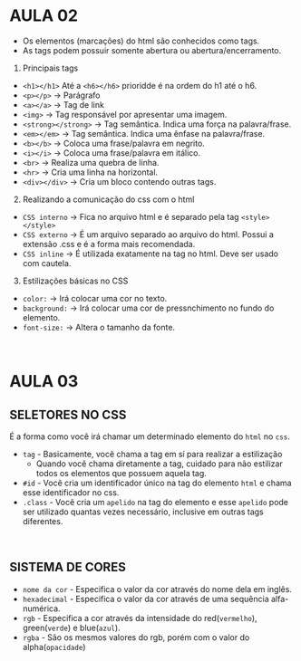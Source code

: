 # AULA 02
- Os elementos (marcações) do html são conhecidos como tags.
- As tags podem possuir somente abertura ou abertura/encerramento.

1. Principais tags

- `<h1></h1>` Até a `<h6></h6>` prioridde é na ordem do h1 até o h6.
- `<p></p>` -> Parágrafo
- `<a></a>` -> Tag de link
- `<img>` -> Tag responsável por apresentar uma imagem.
- `<strong></strong>` -> Tag semântica. Indica uma força na palavra/frase.
- `<em></em>` -> Tag semântica. Indica uma ênfase na palavra/frase.
- `<b></b>` -> Coloca uma frase/palavra em negrito.
- `<i></i>` -> Coloca uma frase/palavra em itálico.
- `<br>` -> Realiza uma quebra de linha.
- `<hr>` -> Cria uma linha na horizontal.
- `<div></div>` -> Cria um bloco contendo outras tags.

2. Realizando a comunicação do css com o html

- `CSS interno` -> Fica no arquivo html e é separado pela tag `<style></style>`
- `CSS externo` -> É um arquivo separado ao arquivo do html. Possui a extensão .css e é a forma mais recomendada.
- `CSS inline` -> É utilizada exatamente na tag no html. Deve ser usado com cautela.

3. Estilizações básicas no CSS
- `color:` -> Irá colocar uma cor no texto.
- `background:` -> Irá colocar uma cor de pressnchimento no fundo do elemento.
- `font-size:` -> Altera o tamanho da fonte.

<br>

# AULA 03
## SELETORES NO CSS

É a forma como você irá chamar um determinado elemento do `html` no `css`.

- `tag` - Basicamente, você chama a tag em sí para realizar a estilização
  - Quando você chama diretamente a tag, cuidado para não estilizar todos os elementos que possuem aquela tag.
- `#id` - Você cria um identificador único na tag do elemento `html` e chama esse identificador no css.
- `.class` - Você cria um `apelido` na tag do elemento e esse `apelido` pode ser utilizado quantas vezes necessário, inclusive em outras tags diferentes.

<br>

## SISTEMA DE CORES
- `nome da cor` - Especifica o valor da cor através do nome dela em inglês.
- `hexadecimal` - Especifica o valor da cor através de uma sequência alfa-numérica.
- `rgb` - Especifica a cor através da intensidade do red(`vermelho`), green(`verde`) e blue(`azul`).
- `rgba` - São os mesmos valores do rgb, porém com o valor do alpha(`opacidade`)